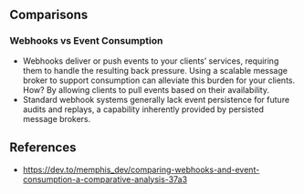 

## Comparisons

### Webhooks vs Event Consumption

- Webhooks deliver or push events to your clients’ services, requiring them to handle the resulting back pressure. Using a scalable message broker to support consumption can alleviate this burden for your clients. How? By allowing clients to pull events based on their availability.
- Standard webhook systems generally lack event persistence for future audits and replays, a capability inherently provided by persisted message brokers.

## References

- https://dev.to/memphis_dev/comparing-webhooks-and-event-consumption-a-comparative-analysis-37a3